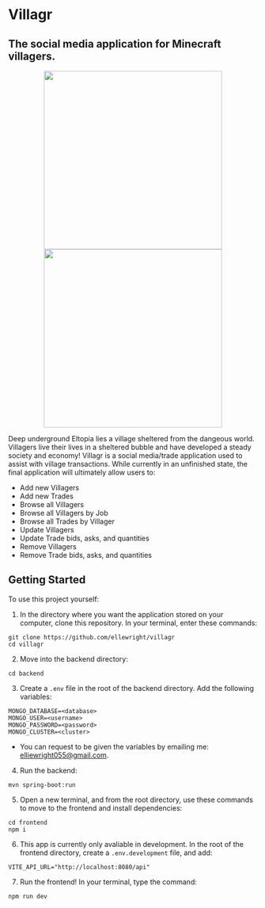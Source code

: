 # Villagr
## The social media application for Minecraft villagers.

<p align="center">
  <img src="https://github.com/user-attachments/assets/cb6d2576-d5e8-4752-8e43-2845c74c4c67" width="360" />
  <img src="https://github.com/user-attachments/assets/a761bf7a-565e-4be9-b514-bf3c5d5b0080" width="360" />
</p>

Deep underground Eltopia lies a village sheltered from the dangeous world. Villagers live their lives in a sheltered bubble and have developed a steady society and economy! Villagr is a social media/trade application used to assist with village transactions. While currently in an unfinished state, the final application will ultimately allow users to:

* Add new Villagers
* Add new Trades
* Browse all Villagers
* Browse all Villagers by Job
* Browse all Trades by Villager
* Update Villagers
* Update Trade bids, asks, and quantities
* Remove Villagers
* Remove Trade bids, asks, and quantities

## Getting Started

To use this project yourself:

1. In the directory where you want the application stored on your computer, clone this repository. In your terminal, enter these commands:

```
git clone https://github.com/ellewright/villagr
cd villagr
```

2. Move into the backend directory:

```
cd backend
```

3. Create a `.env` file in the root of the backend directory. Add the following variables:

```
MONGO_DATABASE=<database>
MONGO_USER=<username>
MONGO_PASSWORD=<password>
MONGO_CLUSTER=<cluster>
```

* You can request to be given the variables by emailing me: <a href="mailto:elliewright055@gmail.com">elliewright055@gmail.com</a>.

4. Run the backend:

```
mvn spring-boot:run
```

5. Open a new terminal, and from the root directory, use these commands to move to the frontend and install dependencies:

```
cd frontend
npm i
```

6. This app is currently only avaliable in development. In the root of the frontend directory, create a `.env.development` file, and add:

```
VITE_API_URL="http://localhost:8080/api"
```

7. Run the frontend! In your terminal, type the command:

```
npm run dev
```